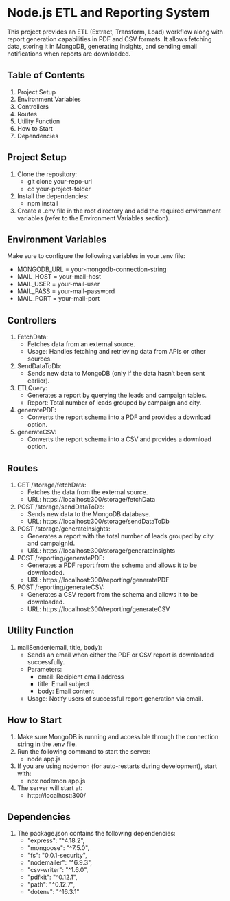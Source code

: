 # Node.js ETL and Reporting System
This project provides an ETL (Extract, Transform, Load) workflow along with report generation capabilities in PDF and CSV formats. It allows fetching data, storing it in MongoDB, generating insights, and sending email notifications when reports are downloaded.

## Table of Contents
1. Project Setup
2. Environment Variables
3. Controllers
4. Routes
5. Utility Function
6. How to Start
7. Dependencies

## Project Setup
1. Clone the repository:
    - git clone your-repo-url
    - cd your-project-folder
2. Install the dependencies:
    - npm install
3. Create a .env file in the root directory and add the required environment variables (refer to the Environment Variables section).

## Environment Variables
Make sure to configure the following variables in your .env file:
  - MONGODB_URL = your-mongodb-connection-string
  - MAIL_HOST = your-mail-host
  - MAIL_USER = your-mail-user
  - MAIL_PASS = your-mail-password
  - MAIL_PORT = your-mail-port

## Controllers
1. FetchData:
    - Fetches data from an external source.
    - Usage: Handles fetching and retrieving data from APIs or other sources.
2. SendDataToDb:
    - Sends new data to MongoDB (only if the data hasn’t been sent earlier).
3. ETLQuery:
    - Generates a report by querying the leads and campaign tables.
    - Report: Total number of leads grouped by campaign and city.
4. generatePDF:
    - Converts the report schema into a PDF and provides a download option.
5. generateCSV:
    - Converts the report schema into a CSV and provides a download option.

## Routes
1. GET /storage/fetchData:
   - Fetches the data from the external source.
   - URL: https://localhost:300/storage/fetchData
2. POST /storage/sendDataToDb:
    - Sends new data to the MongoDB database.
    - URL: https://localhost:300/storage/sendDataToDb
3. POST /storage/generateInsights:
    - Generates a report with the total number of leads grouped by city and campaignId.
    - URL: https://localhost:300/storage/generateInsights
4. POST /reporting/generatePDF:
    - Generates a PDF report from the schema and allows it to be downloaded.
    - URL: https://localhost:300/reporting/generatePDF
5. POST /reporting/generateCSV:
    - Generates a CSV report from the schema and allows it to be downloaded.
    - URL: https://localhost:300/reporting/generateCSV

## Utility Function
1. mailSender(email, title, body):
    - Sends an email when either the PDF or CSV report is downloaded successfully.
    - Parameters:
        - email: Recipient email address
        - title: Email subject
        - body: Email content
    - Usage: Notify users of successful report generation via email.
  
## How to Start
1. Make sure MongoDB is running and accessible through the connection string in the .env file.
2. Run the following command to start the server:
    - node app.js
3. If you are using nodemon (for auto-restarts during development), start with:
    - npx nodemon app.js
4. The server will start at:
    - http://localhost:300/

## Dependencies
1. The package.json contains the following dependencies:
    - "express": "^4.18.2",
    - "mongoose": "^7.5.0",
    - "fs": "0.0.1-security",
    - "nodemailer": "^6.9.3",
    - "csv-writer": "^1.6.0",
    - "pdfkit": "^0.12.1",
    - "path": "^0.12.7",
    - "dotenv": "^16.3.1"
